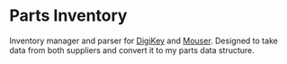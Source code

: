 # Parts Inventory

Inventory manager and parser for [DigiKey](https://www.digikey.com/MyDigiKey) and [Mouser](https://www.mouser.com/MyMouser/AccountSummary.aspx). Designed to take data from both suppliers and convert it to my parts data structure.